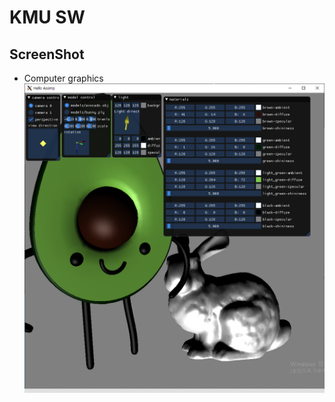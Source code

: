 KMU SW
=====
ScreenShot
-----
* Computer graphics
![graphics](./Computer_graphics/20171584_HW06/screenshot.png)